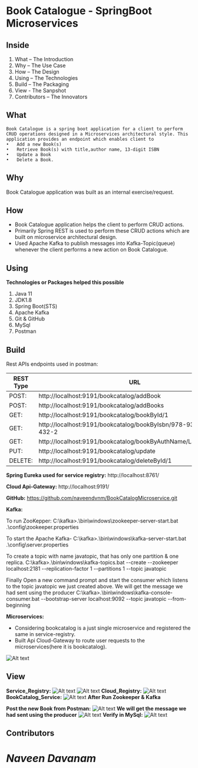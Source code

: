 # Book Catalogue - SpringBoot Microservices

## Inside

1.	What – The Introduction
2.	Why – The Use Case
3.	How – The Design
4.	Using – The Technologies
5.	Build – The Packaging
6.	View -  The Sanpshot
7.	Contributors – The Innovators

## What
    Book Catalogue is a spring boot application for a client to perform CRUD operations designed in a Microservices architectural style. This application provides an endpoint which enables client to 
    •	Add a new Book(s)
    •	Retrieve Book(s) with title,author name, 13-digit ISBN
    •	Update a Book
    •	Delete a Book.

## Why
Book Catalogue application was built as an internal exercise/request.

## How 
- Book Catalogue application helps the client to perform CRUD actions. 
- Primarily Spring REST is used to perform these CRUD actions which are built on microservice architectural design.
- Used Apache Kafka to publish messages into Kafka-Topic(queue) whenever the client performs a new action on Book Catalogue.

## Using
**Technologies or Packages helped this possible**
1.	Java 11
2.	JDK1.8
3.	Spring Boot(STS)
4.	Apache Kafka
5.	Git & GitHub
6.	MySql
7.	Postman

## Build 

Rest APIs endpoints used in postman:

| REST Type| URL |
| ------ | ------ |
| POST: 		| http://localhost:9191/bookcatalog/addBook |
| POST: 		| http://localhost:9191/bookcatalog/addBooks |
| GET: 		    | http://localhost:9191/bookcatalog/bookById/1 |
| GET: 		    | http://localhost:9191/bookcatalog/bookByIsbn/978-93-8067-432-2 |
| GET:		    | http://localhost:9191/bookcatalog/bookByAuthName/Lalit%20Kumar |
| PUT: 		    | http://localhost:9191/bookcatalog/update |
| DELETE: 	    | http://localhost:9191/bookcatalog/deleteById/1 |
	
**Spring Eureka used for service registry:**
    http://localhost:8761/

**Cloud Api-Gateway:**
	http://localhost:9191/

**GitHub:**
	https://github.com/naveendvnm/BookCatalogMicroservice.git

**Kafka:**

To run ZooKepper:
C:\kafka>.\bin\windows\zookeeper-server-start.bat .\config\zookeeper.properties

To start the Apache Kafka-
C:\kafka>.\bin\windows\kafka-server-start.bat .\config\server.properties

To create a topic with name javatopic, that has only one partition & one replica.
C:\kafka>.\bin\windows\kafka-topics.bat --create --zookeeper localhost:2181 --replication-factor 1 --partitions 1 --topic javatopic

Finally Open a new command prompt and start the consumer which listens to the topic javatopic we just created above. We will get the message we had sent using the producer
C:\kafka>.\bin\windows\kafka-console-consumer.bat --bootstrap-server localhost:9092 --topic javatopic --from-beginning

**Microservices:**

- Considering bookcatalog is a just single microservice and registered the same in service-registry.
- Built Api Cloud-Gateway to route user requests to the microservices(here it is bookcatalog).

![Alt text](C:\Users\Lenovo\Desktop\TCS\ImagesforReadMe\MSArch.png?raw=true "Optional Title")

## View

**Service_Registry:**
![Alt text](C:\Users\Lenovo\Desktop\TCS\ImagesforReadMe\ServRegi#1.png?raw=true "Optional Title")
![Alt text](C:\Users\Lenovo\Desktop\TCS\ImagesforReadMe\ServRegi#2.png?raw=true "Optional Title")
**Cloud_Registry:**
![Alt text](C:\Users\Lenovo\Desktop\TCS\ImagesforReadMe\CloudRegi#1.png?raw=true "Optional Title")
**BookCatalog_Service:**
![Alt text](C:\Users\Lenovo\Desktop\TCS\ImagesforReadMe\BookCat#1.png?raw=true "Optional Title")
**After Run Zookeeper & Kafka**

**Post the new Book from Postman:**
![Alt text](C:\Users\Lenovo\Desktop\TCS\ImagesforReadMe\PostMan#1.png?raw=true "Optional Title")
**We will get the message we had sent using the producer**
![Alt text](C:\Users\Lenovo\Desktop\TCS\ImagesforReadMe\Kafka#1.png?raw=true "Optional Title")
**Verify in MySql:**
![Alt text](C:\Users\Lenovo\Desktop\TCS\ImagesforReadMe\MySql#1.png?raw=true "Optional Title")

## Contributors

# *Naveen Davanam*
